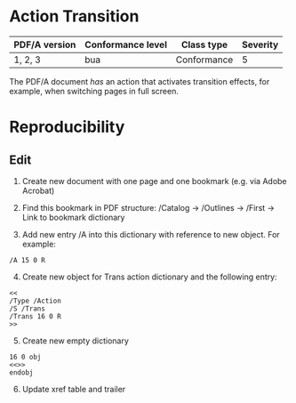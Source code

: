 # Action Transition

| PDF/A version | Conformance level | Class type  | Severity |
| ------------- | ----------------- | ----------  | -------- |
| 1, 2, 3       | bua               | Conformance | 5        |

The PDF/A document _has_ an action that activates transition effects, for example, when switching pages in full screen.

# Reproducibility
## Edit

1. Create new document with one page and one bookmark (e.g. via Adobe Acrobat)

2. Find this bookmark in PDF structure: /Catalog -> /Outlines -> /First -> Link to bookmark dictionary

3. Add new entry /A into this dictionary with reference to new object. For example:
```
/A 15 0 R
```

4. Create new object for Trans action dictionary and the following entry:
```
<<
/Type /Action
/S /Trans
/Trans 16 0 R 
>>
```

5. Create new empty dictionary
```
16 0 obj
<<>>
endobj
```

6. Update xref table and trailer